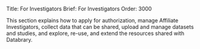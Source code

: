 Title: For Investigators
Brief: For Investigators
Order: 3000	

This section explains how to apply for authorization, manage Affiliate Investigators, collect data that can be shared, upload and manage datasets and studies, and explore, re-use, and extend the resources shared with Databrary.
